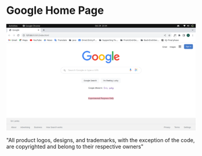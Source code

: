 # Google Home Page


![Snapshot of the google Home Page](image.png)


"All product logos, designs, and trademarks, with the exception of the code, are copyrighted and belong to their respective owners"
